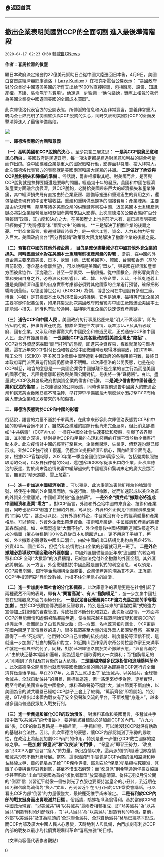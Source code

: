###  [:house:返回首頁](https://github.com/ourhimalayas/txt)
---

## 撤出企業表明美國對CCP的全面切割 進入最後準備階段
`2020-04-17 02:23 GM30` [轉載自GNews](https://gnews.org/zh-hant/174818/)

**作者：喜馬拉雅的微塵**

繼日本政府決定撥出約22億美元幫助日企從中國大陸遷回日本後，4月9日，美國白宮首席經濟顧問庫德洛（ [Larry Kudlow](https://twitter.com/larry_kudlow) ）在福克斯電台公開表示： “美國政府對於企業從中國遷回美國的所有支出給予100%直接報銷，包括廠房、設備、知識產權、基建、裝修等所有費用”。他還進一步強調：“換句話說，實際上相當於我們為美國企業從中國遷回美國的全部成本買單”。

此次庫德洛代表官方的公開表態，所傳遞的信息和內涵非常豐富，意義非常重大，既向全世界亮明了美國堅決與CCP脫鉤的決心，同時又表明美國對CCP的全面反擊清算進入了最後準備階段。

![](https://s3.amazonaws.com/gnews-media-offload/wp-content/uploads/2020/04/16210256/image0-126.jpg)

**一、庫德洛表態的內涵和意義**

**（一）亮明美國和CCP脫鉤的決心** 。至少包含三層意思： **一是與CCP脫鉤民意和民心所向** 。美國政府是民選政府，每一項決定都是經過對民意和利益的綜合考量而作出的。從中國撤離企業是重大的國家戰略行動，影響面非常廣、投入非常大，此次庫德洛代表官方的表態就是美國兩黨和廣大民眾的共識。 **二是做好了承受與CCP脫鉤損失和陣痛的準備** 。俗話說，兩害相權取其輕。對美國而言，是否與CCP脫鉤就是抉擇要錢還是要命的問題。經過幾十年的發展，美國和中國在經濟和產業方面融合度很深，與CCP脫鉤，必將給美國帶來巨大的經濟損失和產業陣痛，其中經濟損失既有直接由於企業廠房、設備等搬遷和重建產生的費用之外，還包括放棄現有的中國市場收益，重建和重構供應鍊等的間接費用；產業陣痛，主要是由於沃爾瑪、蘋果等諸多美國企業的供應鏈佈局在中國，返回美國本土重建產業鏈必將對企業經營發展和整個產業帶來巨大影響。此次庫德洛的公開表態的“百分百報銷”政策，其力度和決心之大，在美國歷史上也是前所未有，這已經表明美國已經做好了“刮骨療毒”和“斷臂求生”的準備。 **三是解決了相關企業的後顧之憂。**對企業而言，搬遷撤離費時費力，是一項大工程，資金、人力和物力等投入巨大。美國政府出台“百分百報銷”政策最大限度地解決了撤離企業的後顧之憂。

**（二）預警在中國的其他外資企業** 。 **目的是確保盡量減少在中國其他外資企業的損失，同時盡量減小對在美國本土重建和恢復產業鏈的影響** 。當前，在中國的外資企業主要來自美國、日本、歐洲（德、法和英國等）、韓國、台灣和香港（基於目前形勢，港企基本撤離無望），可以說都是美國的“盟友”，與美國在經濟和產業方面彼此協作、深度融合，甚至一榮俱榮、一損俱損。從中國撤企，除影響美資企業和美國自身之外，必將波及和影響日、歐、韓、台等企業，因此，不管從道義上還是美國經濟和產業的自身實際考慮都必須對其他國家的企業進行預警，確保把影響降到最低。以德國博世公司（BOSCH）為例，博世公司在中國設有多個工廠，博世（中國）是其德國本土以外規模最大的機構，它也是通用、福特等汽車企業的主要零部件配套企業，如果其接受此次美國政府的預警將中國工廠搬遷至美國本土即能減小損失，同時也有助於通用、福特等汽車企業的快速恢復產業鏈。

**（三）通告CCP和中國人民** 。美國政府的行事風格歷來是“明人不做暗事”，即先告知再行動，把事情做在明處。撤離企業是件大事情，既牽涉CCP及其各級政府、國有企業，又涉及和影響廣大的中國民企和普通民眾，正式通告CCP和中國人民，至少有幾層意義： **一是遏制CCP及其各級政府對美資企業出“陰招”** 。 CCP對於外資歷來採取“關門打狗”的態度，即進來投資容易，撤離就萬般刁難折騰。這在近年來CCP對付日企和韓企從中國撤離時表現得淋漓盡致，如2019年，精工公司（SEIKO）等多家日企撤離中國時遭到中國政府的各種阻撓刁難，最終日本政府專門派官員進行協調仍舊效果不明顯。此次庫德洛的公開表態，也是在向CCP喊話，暗含的意思是——美國企業從中國撤離不是企業的自主行為而是美國的國家行動，若阻撓撤離即視為與美國公開對抗，最後將一併“算總賬”。由此，盡量減少CCP及其各級政府對美資企業的傷害和折騰。 **二是減少傷害對中國普通企業和民眾的傷害** 。此次庫德洛的公開表態，同時也是提前通告中國廣大的普通企業和民眾美企撤離已經不可逆轉，早打算早準備能最大限度減小因打擊CCP而給廣大普通企業和民眾帶來的附加傷害。

**二、庫德洛表態對於CCP和中國的影響**

俗話說，語言的力量不遜於千軍萬馬，在此拿來形容此次庫德洛表態對CCP和中國的影響再合適不過了。雖然美企撤離的實際行動尚未完全展開，但此消息卻猶如“中共病毒”（CCPVirus）一樣在中國全社會快速蔓延和發酵，引爆了各界輿論，其影響之深遠，特別是對CCP和民眾的心理和預期的打擊不啻於撤企實際行動本身。此次疫情對中國的經濟打擊巨大，企業倒閉潮、失業潮、債務違約潮已經形成，雖然CCP強行複工復產，仍舊無法提振經濟和信心，國內經濟全面倒退。如，根據CCP官媒報導，2020年第一季度全國倒閉46萬家公司，包括營業執照被取消的公司，以及自我停營的公司，還包括26000家從事出口的企業。此次庫德洛的表態，對於尚未從疫情影響中緩解過來的中國經濟和驚魂未定的廣大民眾而言，無異於“晴天霹靂、雪上加霜”。

**（一）進一步加速中國經濟崩潰** 。可以預見，此次庫德洛表態所釋放的強烈信號，將使在中國的外企聞風而動，快速行動、競相撤離，從而加速形成以美企為首的外資外企撤離潮，中國經濟將被“釜底抽薪”。 **一是外企“擠兌式”撤離必將造成中國經濟和產業“塌方”** 。對CCP而言，外資和外企給中國帶來資金、技術和產業鏈，同時也給CCP創造了巨額的外匯，可以說，外資和外企就是中國經濟和產業的“四梁八柱”，甚至可以說，沒有外資和外企，中國就沒有今日的經濟體量和產業格局。可以預見，外資外企撤出帶走資金、技術和產業鏈，中國經濟和產業必將使其轟然崩塌。如，中國製造業“大而不強”，外企撤離後中國將面臨連圓珠都造不出來的局面（筆芯特種鋼100%依靠從日本和德國進口），更不用說了手機了。再如，外企撤離必將導致中國出口消亡，由於中國的出口結構比例約為民企45%、外資40%、國企15%，但從今年疫情對出口企業的影響就可見一斑了。 **二是外企撤離必將導致中國金融和外匯崩盤** 。中國外匯儲備經過近年來“盜國賊”的鯨吞轉移和CCP 全球“大撒幣”的浪費糟蹋，已經無法兌付外企撤離的外匯金額，其外匯必將崩盤。另一方面，外企撤離對於中國金融是噩耗式的利空消息，可以預見，CCP股市崩盤、銀行等金融機構全面暴雷、企業債務違約潮為其不遠。正所謂，CCP“手指頭再硬”再能改數據，也撐不住全民信心的崩潰。

**（二）進一步加劇中國社會的分化和撕裂** 。此次庫德洛的表態更是在社會引起了兩種截然不同的表現，即**有人“興奮高潮”、有人“搥胸頓足”** ，進一步加劇中國社會在思維觀念方面的兩極分化。 **一是民眾自我覺醒與CCP強力洗腦之間的爭奪戰加劇** 。由於CCP長期宣傳洗腦和反智教育，特別是近年來的“黨媒姓黨”式的強力宣傳加上對網絡的審查管控，導致社會不斷分化和對立。此次新冠疫情，一方面將CCP的無能無情和虛假殘酷暴露無遺，使得越來越多民眾開始質疑和反感CCP的虛假宣傳，從而開啟了自我覺醒之路；另一方面，為掩蓋真相和謊言，CCP更是在國內開足了宣傳機器的馬力，很多民眾甚至大量的海外華人都深受蠱惑，甚至還贏得了一些“死忠粉”，他們對CCP自己宣傳的抗疫成就、制度優勢等深信不疑，這就進一步加劇了社會的撕裂和對立，如近期山西作家周宗奇公開拉黑作家王東滿事件就是一個典型的例子。同樣，對於此次庫德洛關於美企撤離表態，“興奮高潮的人”由於缺乏基本常識和邏輯，認為這是中國取得的又一次勝利；而“搥胸頓足的人”則看到了真相及其背後的巨大危機。 **二是讓越來越多民眾相信和追隨爆料革命** 。此次庫德洛公開表態也就表明美國撤離企業的目的是為即將對CCP進行的全面清算做最後準備。早在2017年，文貴先生就提出了“依法滅共、以美滅共，全球聯合滅共、全球自動滅共”的目標，目標雖高遠，但一路走來步步為營、逐步實現，截至今時的美國宣布從中國撤企，爆料革命聲勢不斷壯大，滅共節奏不斷加快，以美國為首的滅共聯盟已經給CCP脖子上套上了絞繩，“萬箭齊發”即將開始。特別是，GTV推出以來國內戰友有了安全發聲和交流的平台，不斷喚醒“身邊人”，越來越多國內普通民眾加入戰友行列。

**（三）進一步倒逼和催化CCP的政治潰敗** 。對爆料革命和美國而言，多種滅共手段中數“以共滅共”的代價最小，要達到該目標就必須加劇CCP的內鬥。 “八九六四”後，CCP的執政思路是一手抓經濟，一手抓維穩，可以說沒錢CCP就沒有執政的基礎和合法性。因此，此次庫德洛的表態，讓CCP內部認識到了形勢的嚴峻性，在政治上將起到加劇CCP內鬥的作用，特別是進一步催化CCP救亡圖存的路線之爭。 **一是加劇“保皇派”和“改良派”的鬥爭** 。 “保皇派”即習王勢力，“改良派”即CCP內部“倒習”“換人”的力量。新冠疫情以來，這兩派的鬥爭隨著世界疫情和滅共形勢不斷升級發展。當然，這兩派的鬥爭實質是CCP內部的溫和路線和極左路線之爭，目的都是為了給CCP保命保權，區別在於“保皇派”是極端死硬派，其鐵了心要與世界對抗到底，甚至不惜玉石俱焚；而“改良派”則希望通過佯裝妥協讓步甚至賠款“出血”讓美國為首的“復仇者聯盟”放棄徹底清算。從任志強2月份公開的“倒習”信（《習近平就像一個被剝光了衣服也要堅持當皇帝的小丑》），到近期在國內微信廣為流傳的“換人”文章，再到習近平在4月8日的CCP常委會講話，可以看出CCP內部“倒習”的力量很強大，最終鹿死誰手尚未確定。 **二是有利於CCP內部的戰友挺身而出實現滅共目標** 。俗話講，鷸蚌相爭漁翁得利。基於當前CCP和中國政治現實，“以美滅共”與“以共滅共”這兩者相輔相成，即“以美滅共”為“以共滅共”創造有利的外部條件，而“以共滅共”為“以美滅共”創造有利的時機。當前，外部“以美滅共”及其為龍頭的“全球聯合滅共、全球自動滅共”格局已經基本形成，而CCP內部及廣大中國人民人心思變，天時地利人和具備，內鬥加劇有利於CCP內部的戰友以最小的代價實現爆料革命“喜馬拉雅”的目標。

（文章內容僅代表作者觀點）

0
